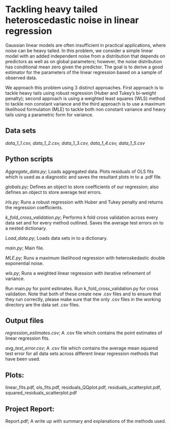 # Tackling heavy tailed heteroscedastic noise in linear regression 

Gaussian linear models are often insufficient in practical applications, where noise can be heavy tailed. In this problem, we consider a simple linear model with an added independent noise from a distribution that depends on predictors as well as on global parameters; however, the noise distribution has conditional mean zero given the predictor. The goal is to derive a good estimator for the parameters of the linear regression based on a sample of observed data.

We approach this problem using 3 distinct approaches. First approach is to tackle heavy tails using robust regression (Huber and Tukey’s bi-weight penalty); second approach is using a weighted least squares (WLS) method to tackle non constant variance and the third approach is to use a maximum likelihood formulation (MLE) to tackle both non constant variance and heavy tails using a parametric form for variance.

Data sets
---------
*data_1_1.csv, data_1_2.csv, data_1_3.csv, data_1_4.csv, data_1_5.csv*

Python scripts
--------
*Aggregate_data.py*; Loads aggregated data.  Plots residuals of OLS fits which is used as a diagnostic and saves the resultant plots in to a .pdf file.

*globals.py*; 
Defines an object to store coefficients of our regression; also defines an object to store average test errors.

*irls.py*; Runs a robust regression with Huber and Tukey penalty and returns the regression coefficients. 

*k_fold_cross_validation.py*; Performs k fold cross validation across every data set and for every method outlined. Saves the average test errors on to a nested dictionary.

*Load_data.py*; Loads data sets in to a dictionary.

*main.py*; Main file. 

*MLE.py*; Runs a maximum likelihood regression with heteroskedastic double exponential noise.

*wls.py*; Runs a weighted linear regression with iterative refinement of variance.

Run main.py for point estimates. Run k_fold_cross_validation.py for cross validation. Note that both of these create new .csv files and to ensure that they run correctly, please make sure that the only .csv files in the working directory are the data set .csv files.

Output files
-------------
*regression_estimates.csv*; A .csv file which contains the point estimates of linear regression fits.

*avg_test_error.csv*; A .csv file which contains the average mean squared test error for all data sets across different linear regression methods that have been used.

Plots:
--------
linear_fits.pdf, ols_fits.pdf, residuals_QQplot.pdf, residuals_scatterplot.pdf, squared_residuals_scatterplot.pdf

Project Report: 
----------------
Report.pdf; A write up with summary and explanations of the methods used. 
